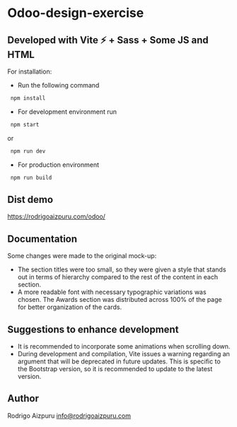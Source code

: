# Odoo-design-exercise

## Developed with Vite ⚡ + Sass + Some JS and HTML

For installation:

- Run the following command

```bash
 npm install
```

- For development environment run
```bash
 npm start
```

or

```bash
 npm run dev
```

- For production environment

```bash
 npm run build
```

## Dist demo

https://rodrigoaizpuru.com/odoo/

## Documentation

Some changes were made to the original mock-up:

- The section titles were too small, so they were given a style that stands out in terms of hierarchy compared to the rest of the content in each section.
- A more readable font with necessary typographic variations was chosen.
The Awards section was distributed across 100% of the page for better organization of the cards.

## Suggestions to enhance development

- It is recommended to incorporate some animations when scrolling down.
- During development and compilation, Vite issues a warning regarding an argument that will be deprecated in future updates. This is specific to the Bootstrap version, so it is recommended to update to the latest version.

## Author

Rodrigo Aizpuru
info@rodrigoaizpuru.com
